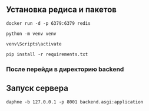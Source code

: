 ## Установка редиса и пакетов 

```
docker run -d -p 6379:6379 redis
```

```
python -m venv venv

venv\Scripts\activate

pip install -r requirements.txt
```
### После перейди в директорию backend

## Запуск сервера 

```
daphne -b 127.0.0.1 -p 8001 backend.asgi:application
```
